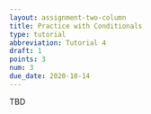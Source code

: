 ```yaml
---
layout: assignment-two-column
title: Practice with Conditionals
type: tutorial
abbreviation: Tutorial 4
draft: 1
points: 3
num: 3
due_date: 2020-10-14 
---
```


TBD